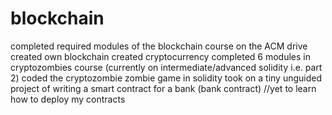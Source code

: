 # blockchain
completed required modules of the blockchain course on the ACM drive
created own blockchain
created cryptocurrency
completed 6 modules in cryptozombies course (currently on intermediate/advanced solidity i.e. part 2)
coded the cryptozombie zombie game in solidity
took on a tiny unguided project of writing a smart contract for a bank (bank contract)
//yet to learn how to deploy my contracts
